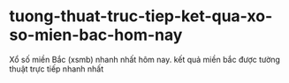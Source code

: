 # tuong-thuat-truc-tiep-ket-qua-xo-so-mien-bac-hom-nay
Xổ số miền Bắc (xsmb) nhanh nhất hôm nay. kết quả miền bắc được tường thuật trực tiếp nhanh nhất

